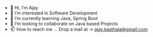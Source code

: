 - 👋 Hi, I’m Ajay
- 👀 I’m interested in Software Development
- 🌱 I’m currently learning Java, Spring Boot
- 💞️ I’m looking to collaborate on Java based Projects
- 📫 How to reach me ... Drop a mail at -> ajay.kasthala@gmail.com
